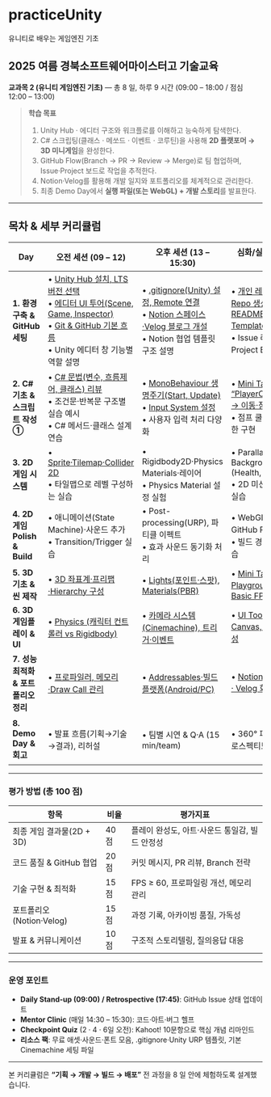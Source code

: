 # practiceUnity
유니티로 배우는 게임엔진 기초

## 2025 여름 경북소프트웨어마이스터고 기술교육

**교과목 2 (유니티 게임엔진 기초)** ― 총 8 일, 하루 9 시간 (09:00 – 18:00 / 점심 12:00 – 13:00)

> **학습 목표**
>
> 1. Unity Hub ‧ 에디터 구조와 워크플로를 이해하고 능숙하게 탐색한다.
> 2. C# 스크립팅(클래스 · 메쏘드 · 이벤트 · 코루틴)을 사용해 **2D 플랫포머 → 3D 미니게임**을 완성한다.
> 3. GitHub Flow(Branch → PR → Review → Merge)로 팀 협업하며, Issue·Project 보드로 작업을 추적한다.
> 4. Notion·Velog를 활용해 개발 일지와 포트폴리오를 체계적으로 관리한다.
> 5. 최종 Demo Day에서 **실행 파일(또는 WebGL) + 개발 스토리**를 발표한다.

---

## 목차 & 세부 커리큘럼

| Day                         | 오전 세션 (09 – 12)                                                                          | 오후 세션 (13 – 15:30)                                              | 심화/실습 (15:30 – 18)                                    | 일일 산출물 · 점검                                     |
| --------------------------- | ---------------------------------------------------------------------------------------- | --------------------------------------------------------------- | ----------------------------------------------------- | ----------------------------------------------- |
| **1. 환경 구축 & GitHub 세팅**    | • [Unity Hub 설치, LTS 버전 선택](https://github.com/isp829/practiceUnity/blob/patch-2/1-1.Unity%20Hub%20%EC%84%A4%EC%B9%98%2C%20LTS%20%EB%B2%84%EC%A0%84%20%EC%84%A0%ED%83%9D.md)<br>• [에디터 UI 투어(Scene, Game, Inspector)](https://github.com/isp829/practiceUnity/blob/patch-2/1-2%20Unity%20%EC%97%90%EB%94%94%ED%84%B0%20UI%20%ED%88%AC%EC%96%B4%20%E2%80%93%20Scene%2C%20Game%2C%20Inspector%20%EC%B0%BD%20%EC%9D%B4%ED%95%B4%ED%95%98%EA%B8%B0.md)<br>• [Git & GitHub 기본 흐름](https://github.com/isp829/practiceUnity/blob/patch-2/1-3.%20Git%20%26%20GitHub%20%EA%B8%B0%EB%B3%B8%20%ED%9D%90%EB%A6%84.md)<br>• Unity 에디터 창 기능별 역할 설명  | • [.gitignore(Unity) 설정, Remote 연결](https://github.com/isp829/practiceUnity/blob/patch-2/1-4.gitignore(Unity)%20%EC%84%A4%EC%A0%95%2C%20Remote%20%EC%97%B0%EA%B2%B0.md)<br>• [Notion 스페이스·Velog 블로그 개설](https://github.com/isp829/practiceUnity/blob/patch-2/1-5.%20Notion%20%EC%8A%A4%ED%8E%98%EC%9D%B4%EC%8A%A4%C2%B7Velog%20%EB%B8%94%EB%A1%9C%EA%B7%B8%20%EA%B0%9C%EC%84%A4.md)<br>• Notion 협업 템플릿 구조 설명  | • [개인 레포 + Org 팀 Repo 생성, README/Issue Template 작성](https://github.com/isp829/practiceUnity/blob/patch-2/1-6.%20%EA%B0%9C%EC%9D%B8%20%EB%A0%88%ED%8F%AC%20%2B%20Org%20%ED%8C%80%20Repo%20%EC%83%9D%EC%84%B1%2C%20README%2CIssue%20Template%20%EC%9E%91%EC%84%B1.md)<br>• Issue 라벨 및 Project Board 실습        | ✔ Repo·Project 보드 생성<br>✔ Unity Sample Scene 커밋 |
| **2. C# 기초 & 스크립트 작성 ①**    | • [C# 문법(변수, 흐름제어, 클래스) 리뷰](https://github.com/isp829/practiceUnity/blob/patch-2/2-1.%20C%23%20%EB%AC%B8%EB%B2%95%20%EB%A6%AC%EB%B7%B0.md)<br>• 조건문·반복문 구조별 실습 예시<br>• C# 메서드·클래스 설계 연습 | • [MonoBehaviour 생명주기(Start, Update)](https://github.com/isp829/practiceUnity/blob/patch-2/2-2.%20MonoBehaviour%20%EC%83%9D%EB%AA%85%EC%A3%BC%EA%B8%B0.md)<br>• [Input System 설정](https://github.com/isp829/practiceUnity/blob/patch-2/2-3.%20Input%20System%20%EC%84%A4%EC%A0%95%ED%95%98%EA%B8%B0.md)<br>• 사용자 입력 처리 다양화        | • [Mini Task: “PlayerController.cs” → 이동·점프 구현](https://github.com/isp829/practiceUnity/blob/patch-2/2-4.%20Mini%20Task%3A%20%60PlayerController.cs%60%20%E2%80%93%20%EC%9D%B4%EB%8F%99%EA%B3%BC%20%EC%A0%90%ED%94%84%20%EA%B5%AC%ED%98%84.md)<br>• 점프 쿨타임/속도 제한 구현         | ✔ 캐릭터 이동 기능 PR + 코드리뷰                           |
| **3. 2D 게임 시스템**            | • [Sprite·Tilemap·Collider 2D](https://github.com/isp829/practiceUnity/blob/patch-2/3-1.%20Sprite%20%C2%B7%20Tilemap%20%C2%B7%20Collider%202D.md)<br>• 타일맵으로 레벨 구성하는 실습                                                | • Rigidbody2D·Physics Materials·레이어<br>• Physics Material 설정 실험                             | • Parallax Background, UI (Health, Score)<br>• 2D 미션 맵에 UI 반영 실습             | ✔ 2D Level 1 완성 & Prefab 정리                     |
| **4. 2D 게임 Polish & Build** | • 애니메이션(State Machine)·사운드 추가<br>• Transition/Trigger 실습                                              | • Post-processing(URP), 파티클 이펙트<br>• 효과 사운드 동기화 처리                                | • WebGL 빌드 → GitHub Pages 배포<br>• 빌드 경량화 설정 연습                         | ✔ 2D WebGL 링크<br>✔ Velog Devlog 1편              |
| **5. 3D 기초 & 씬 제작**         | • [3D 좌표계·프리팹·Hierarchy 구성](https://github.com/isp829/practiceUnity/blob/patch-2/5-1.%203D%20%EC%A2%8C%ED%91%9C%EA%B3%84%C2%B7%ED%94%84%EB%A6%AC%ED%8C%B9%C2%B7Hierarchy%20%EA%B5%AC%EC%84%B1.md)                                                                | • [Lights(포인트·스팟), Materials(PBR)](https://github.com/isp829/practiceUnity/blob/patch-2/5-2.%20Lights(%ED%8F%AC%EC%9D%B8%ED%8A%B8%C2%B7%EC%8A%A4%ED%8C%9F)%2C%20Materials(PBR).md)                                | • [Mini Task: “3D Playground” 씬 + Basic FPS Controller](https://github.com/isp829/practiceUnity/blob/patch-2/5-3.%20Mini%20Task%3A%20%E2%80%9C3D%20Playground%E2%80%9D%20%EC%94%AC%20%2B%20Basic%20FPS%20Controller.md) | ✔ 3D 씬 스크린샷 PR                                  |
| **6. 3D 게임플레이 & UI**        | • [Physics (캐릭터 컨트롤러 vs Rigidbody)](https://github.com/isp829/practiceUnity/blob/patch-2/6-1.%20Physics%20(%EC%BA%90%EB%A6%AD%ED%84%B0%20%EC%BB%A8%ED%8A%B8%EB%A1%A4%EB%9F%AC%20vs%20Rigidbody).md)                                                        | • [카메라 시스템(Cinemachine), 트리거·이벤트](https://github.com/isp829/practiceUnity/blob/patch-2/6-2.%20%EC%B9%B4%EB%A9%94%EB%9D%BC%20%EC%8B%9C%EC%8A%A4%ED%85%9C(Cinemachine),%20%ED%8A%B8%EB%A6%AC%EA%B1%B0%C2%B7%EC%9D%B4%EB%B2%A4%ED%8A%B8.md)                                 | • [UI Toolkit / Canvas, 게임 루프 완성](https://github.com/isp829/practiceUnity/blob/patch-2/6-3.%20UI%20Toolkit%20%2CCanvas%2C%20%EA%B2%8C%EC%9E%84%20%EB%A3%A8%ED%94%84%20%EC%99%84%EC%84%B1.md)                       | ✔ 3D 미션 2개 클리어 가능                               |
| **7. 성능 최적화 & 포트폴리오 정리**    | • [프로파일러, 메모리·Draw Call 관리](https://github.com/isp829/practiceUnity/blob/patch-2/7-1.%20%ED%94%84%EB%A1%9C%ED%8C%8C%EC%9D%BC%EB%9F%AC,%20%EB%A9%94%EB%AA%A8%EB%A6%AC%C2%B7Draw%20Call%20%EA%B4%80%EB%A6%AC.md)                                                                | • [Addressables·빌드 플랫폼(Android/PC)](https://github.com/isp829/practiceUnity/blob/patch-2/7-2.%20Addressables%C2%B7%EB%B9%8C%EB%93%9C%20%ED%94%8C%EB%9E%AB%ED%8F%BC(Android%2CPC).md)                               | • [Notion Case Study · Velog 회고 작성](https://github.com/isp829/practiceUnity/blob/patch-2/7-3.%20Notion%20Case%20Study%20%C2%B7%20Velog%20%ED%9A%8C%EA%B3%A0%20%EC%9E%91%EC%84%B1.md)                     | ✔ 빌드 사이즈 < 100 MB<br>✔ 포트폴리오 초안                 |
| **8. Demo Day & 회고**        | • 발표 흐름(기획→기술→결과), 리허설                                                                   | • 팀별 시연 & Q·A (15 min/team)                                     | • 360° 피드백 · 레트로스펙티브                                  | ✔ 최종 Tag v1.0<br>✔ 수료증 & 포트폴리오 완료               |

---

### 평가 방법 (총 100 점)

| 항목                  | 비율   | 평가지표                        |
| ------------------- | ---- | --------------------------- |
| 최종 게임 결과물(2D + 3D)  | 40 점 | 플레이 완성도, 아트·사운드 통일감, 빌드 안정성 |
| 코드 품질 & GitHub 협업   | 20 점 | 커밋 메시지, PR 리뷰, Branch 전략    |
| 기술 구현 & 최적화         | 15 점 | FPS ≥ 60, 프로파일링 개선, 메모리 관리  |
| 포트폴리오(Notion·Velog) | 15 점 | 과정 기록, 아카이빙 품질, 가독성         |
| 발표 & 커뮤니케이션         | 10 점 | 구조적 스토리텔링, 질의응답 대응          |

---

### 운영 포인트

* **Daily Stand-up (09:00) / Retrospective (17:45)**: GitHub Issue 상태 업데이트
* **Mentor Clinic** (매일 14:30 – 15:30): 코드·아트·버그 헬프
* **Checkpoint Quiz** (2 · 4 · 6일 오전): Kahoot! 10문항으로 핵심 개념 리마인드
* **리소스 팩**: 무료 애셋·사운드·폰트 모음, .gitignore·Unity URP 템플릿, 기본 Cinemachine 세팅 파일

---

본 커리큘럼은 **“기획 → 개발 → 빌드 → 배포”** 전 과정을 8 일 안에 체험하도록 설계했습니다.
